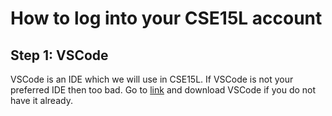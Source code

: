# How to log into your CSE15L account

## Step 1: VSCode
VSCode is an IDE which we will use in CSE15L.
If VSCode is not your preferred IDE then too bad.
Go to [link](https://code.visualstudio.com/Download) and download VSCode if you do not have it already.
